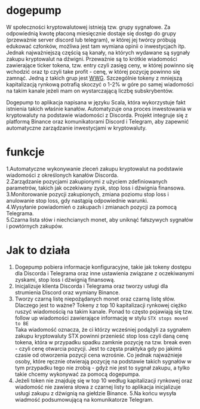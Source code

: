# dogepump

W społeczności kryptowalutowej istnieją tzw. grupy sygnałowe. Za odpowiednią kwotę płaconą miesięcznie dostaje się dostęp do grupy (przeważnie server discord lub telegram), w której jej twórcy próbują edukować członków, możliwa jest tam wymiana opinii o inwestycjach itp. Jednak najważniejszą częścią są kanały, na których wydawane są sygnały zakupu kryptowalut na dźwigni. Przeważnie są to krótkie wiadomości zawierające ticker tokena, tzw. entry czyli zasięg ceny, w której powinno się wchodzić oraz tp czyli take profit - cenę, w której pozycję powinno się zamnąć. Jedną z takich grup jest [WWG](https://twitter.com/WalshWealthWWG). Szczególnie tokeny z mniejszą kapitalizacją rynkową potrafią skoczyć o 1-2% w góre po samej wiadomości na takim kanale jeżeli mam on wystarczającą liczbę subskrybentów.

Dogepump to aplikacja napisana w języku Scala, która wykorzystuje fakt istnienia takich właśnie kanałów. Automatyzuje ona proces inwestowania w kryptowaluty na podstawie wiadomości z Discorda. Projekt integruje się z platformą Binance oraz komunikatorami Discord i Telegram, aby zapewnić automatyczne zarządzanie inwestycjami w kryptowaluty.

# funkcje

1.Automatyczne wykonywanie zleceń zakupu kryptowalut na podstawie wiadomości z określonych kanałów Discorda. <br>
2.Zarządzanie pozycjami zakupionymi z użyciem zdefiniowanych parametrów, takich jak oczekiwany zysk, stop loss i dźwignia finansowa. <br>
3.Monitorowanie pozycji zakupionych, zmiana poziomu stop loss i anulowanie stop loss, gdy nastąpią odpowiednie warunki. <br>
4.Wysyłanie powiadomień o zakupach i zmianach pozycji za pomocą Telegrama. <br>
5.Czarna lista słów i niechcianych monet, aby uniknąć fałszywych sygnałów i powtórnych zakupów. <br>

# Jak to działa
1. Dogepump pobiera informacje konfiguracyjne, takie jak tokeny dostępu dla Discorda i Telegrama oraz inne ustawienia związane z oczekiwanymi zyskami, stop loss i dźwignią finansową.
2. Inicjalizuje klienta Discorda i Telegrama oraz tworzy usługi dla strumienia Discord oraz wymiany Binance.
3. Tworzy czarną listę niepożądanych monet oraz czarną listę słów. Dlaczego jest to ważne? Tokeny z top 10 kapitalizacji rynkowej ciężko ruszyć wiadomością na takim kanale. Ponad to często pojawiają się tzw. follow up wiadomości zawierające informację w stylu 
`STX stops moved to BE`<br>
Taka wiadomość oznacza, że ci którzy wcześniej podążyli za sygnałem zakupu kryptowaluty STX powinni przenieść stop loss czyli daną cenę tokena, która w przypadku spadku zamknie pozycję na tzw. break even - czyli cenę otwarcia pozycji. Jest to częsta praktyka gdy po jakimś czasie od otworzenia pozycji cena wzrośnie. Co jednak najważnieje osoby, które ręcznie otwierają pozycję na podstawie takich sygnałów w tym przypadku tego nie zrobią - gdyż nie jest to sygnał zakupu, a tylko takie chcemy wykonywać za pomocą dogepumpa. 
4. Jeżeli token nie znajduję się w top 10 według kapitalizacji rynkowej oraz wiadomość nie zawiera słowa z czarnej listy to aplikacja inicjalizuje usługi zakupu z dźwignią na giełdzie Binance.
5.Na końcu wysyła wiadmość podsumowującą na komunikatorze Telegram.
